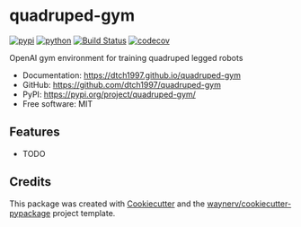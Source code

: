 # quadruped-gym


[![pypi](https://img.shields.io/pypi/v/quadruped-gym.svg)](https://pypi.org/project/quadruped-gym/)
[![python](https://img.shields.io/pypi/pyversions/quadruped-gym.svg)](https://pypi.org/project/quadruped-gym/)
[![Build Status](https://github.com/dtch1997/quadruped-gym/actions/workflows/dev.yml/badge.svg)](https://github.com/dtch1997/quadruped-gym/actions/workflows/dev.yml)
[![codecov](https://codecov.io/gh/dtch1997/quadruped-gym/branch/main/graphs/badge.svg)](https://codecov.io/github/dtch1997/quadruped-gym)



OpenAI gym environment for training quadruped legged robots


* Documentation: <https://dtch1997.github.io/quadruped-gym>
* GitHub: <https://github.com/dtch1997/quadruped-gym>
* PyPI: <https://pypi.org/project/quadruped-gym/>
* Free software: MIT


## Features

* TODO

## Credits

This package was created with [Cookiecutter](https://github.com/audreyr/cookiecutter) and the [waynerv/cookiecutter-pypackage](https://github.com/waynerv/cookiecutter-pypackage) project template.
